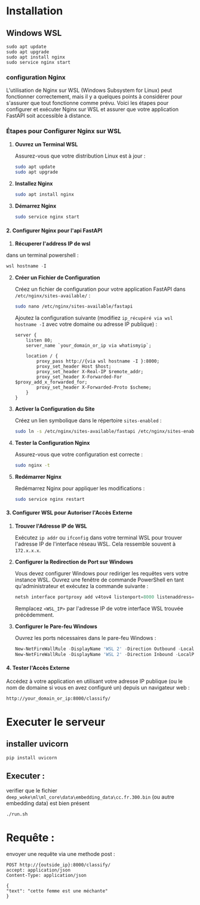 # Installation

## Windows WSL

```
sudo apt update
sudo apt upgrade
sudo apt install nginx
sudo service nginx start
```

### configuration Nginx

L'utilisation de Nginx sur WSL (Windows Subsystem for Linux) peut fonctionner correctement, mais il y a quelques points
à considérer pour s'assurer que tout fonctionne comme prévu. Voici les étapes pour configurer et exécuter Nginx sur WSL
et assurer que votre application FastAPI soit accessible à distance.

### Étapes pour Configurer Nginx sur WSL

1. **Ouvrez un Terminal WSL**

   Assurez-vous que votre distribution Linux est à jour :

   ```sh
   sudo apt update
   sudo apt upgrade
   ```

2. **Installez Nginx**

   ```sh
   sudo apt install nginx
   ```

3. **Démarrez Nginx**

   ```sh
   sudo service nginx start
   ```

#### 2. Configurer Nginx pour l'api FastAPI

1. **Récuperer l'address IP de wsl**

dans un terminal powershell :

```powershell
wsl hostname -I
```

2. **Créer un Fichier de Configuration**

   Créez un fichier de configuration pour votre application FastAPI dans `/etc/nginx/sites-available/` :
    ```sh
   sudo nano /etc/nginx/sites-available/fastapi
   ```
   Ajoutez la configuration suivante (modifiez `ip_récupéré via wsl hostname -I` avec votre domaine ou adresse IP
   publique) :

   ```nginx
   server {
       listen 80;
       server_name `your_domain_or_ip via whatismyip`;

       location / {
           proxy_pass http://{via wsl hostname -I }:8000;
           proxy_set_header Host $host;
           proxy_set_header X-Real-IP $remote_addr;
           proxy_set_header X-Forwarded-For $proxy_add_x_forwarded_for;
           proxy_set_header X-Forwarded-Proto $scheme;
       }
   }
   ```

2. **Activer la Configuration du Site**

   Créez un lien symbolique dans le répertoire `sites-enabled` :

   ```sh
   sudo ln -s /etc/nginx/sites-available/fastapi /etc/nginx/sites-enabled/
   ```

3. **Tester la Configuration Nginx**

   Assurez-vous que votre configuration est correcte :

   ```sh
   sudo nginx -t
   ```

4. **Redémarrer Nginx**

   Redémarrez Nginx pour appliquer les modifications :

   ```sh
   sudo service nginx restart
   ```

#### 3. Configurer WSL pour Autoriser l'Accès Externe

1. **Trouver l'Adresse IP de WSL**

   Exécutez `ip addr` ou `ifconfig` dans votre terminal WSL pour trouver l'adresse IP de l'interface réseau WSL. Cela
   ressemble souvent à `172.x.x.x`.

2. **Configurer la Redirection de Port sur Windows**

   Vous devez configurer Windows pour rediriger les requêtes vers votre instance WSL. Ouvrez une fenêtre de commande
   PowerShell en tant qu'administrateur et exécutez la commande suivante :

   ```powershell
   netsh interface portproxy add v4tov4 listenport=8000 listenaddress=0.0.0.0 connectport=8000 connectaddress=<adresse IP machine Linux>
      ```

   Remplacez `<WSL_IP>` par l'adresse IP de votre interface WSL trouvée précédemment.

3. **Configurer le Pare-feu Windows**

   Ouvrez les ports nécessaires dans le pare-feu Windows :

   ```powershell
   New-NetFireWallRule -DisplayName 'WSL 2' -Direction Outbound -LocalPort "8000" -Action Allow -Protocol TCP
   New-NetFireWallRule -DisplayName 'WSL 2' -Direction Inbound -LocalPort "8000" -Action Allow -Protocol TCP
   ```

#### 4. Tester l'Accès Externe

Accédez à votre application en utilisant votre adresse IP publique (ou le nom de domaine si vous en avez configuré un)
depuis un navigateur web :

```
http://your_domain_or_ip:8000/classify/
```

# Executer le serveur
## installer uvicorn
`pip install uvicorn`
## Executer : 
verifier que le fichier `deep_woke\ml\ml_core\data\embedding_data\cc.fr.300.bin` (ou autre embedding data) est bien
présent

`./run.sh`


# Requête : 
envoyer une requête via une methode post :
```http request
POST http://{outside_ip}:8000/classify/
accept: application/json
Content-Type: application/json

{
"text": "cette femme est une méchante"
}
```

